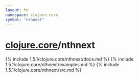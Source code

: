 ```yaml
---
layout: fn
namespace: clojure.core
symbol: "nthnext"
---
```


# [clojure.core](../)/nthnext

{% include 1.5.1/clojure.core/nthnext/docs.md %}
{% include 1.5.1/clojure.core/nthnext/examples.md %}
{% include 1.5.1/clojure.core/nthnext/src.md %}

